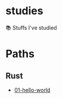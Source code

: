 # studies
:books:  Stuffs I've studied


# Paths

## Rust

* [01-hello-world](rust/01-hello-world/hello.rs)
